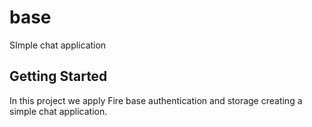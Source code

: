 # base

SImple chat application 

## Getting Started

In this project we apply Fire base authentication and storage creating a simple chat application.
